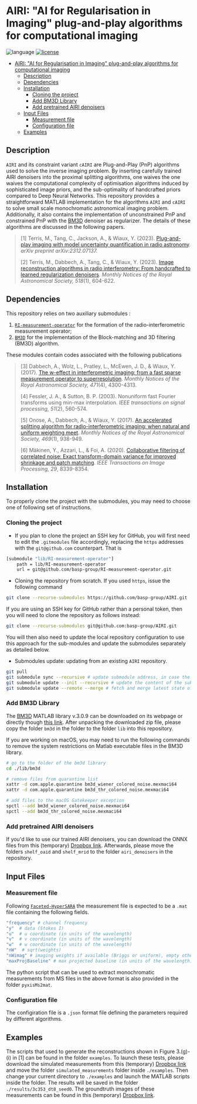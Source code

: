 # AIRI: "AI for Regularisation in Imaging" plug-and-play algorithms for computational imaging
![language](https://img.shields.io/badge/language-MATLAB-orange.svg)
[![license](https://img.shields.io/badge/license-GPL--3.0-brightgreen.svg)](LICENSE)

- [AIRI: "AI for Regularisation in Imaging" plug-and-play algorithms for computational imaging](#airi-ai-for-regularisation-in-imaging-plug-and-play-algorithms-for-computational-imaging)
  - [Description](#description)
  - [Dependencies](#dependencies)
  - [Installation](#installation)
    - [Cloning the project](#cloning-the-project)
    - [Add BM3D Library](#add-bm3d-library)
    - [Add pretrained AIRI denoisers](#add-pretrained-airi-denoisers)
  - [Input Files](#input-files)
    - [Measurement file](#measurement-file)
    - [Configuration file](#configuration-file)
  - [Examples](#examples)

## Description

``AIRI`` and its constraint variant ``cAIRI`` are Plug-and-Play (PnP) algorithms used to solve the inverse imaging problem. By inserting carefully trained AIRI denoisers into the proximal splitting algorithms, one waives the one waives the computational complexity of optimisation algorithms induced by sophisticated image priors, and the sub-optimality of handcrafted priors compared to Deep Neural Networks. This repository provides a straightforward MATLAB implementation for the algorithms ``AIRI`` and ``cAIRI`` to solve small scale monochromatic astronomical imaging problem. Additionally, it also contains the implementation of unconstrained PnP and constrained PnP with the [BM3D](https://webpages.tuni.fi/foi/GCF-BM3D/index.html) denoiser as regularizer. The details of these algorithms are discussed in the following papers.

>[1] Terris, M., Tang, C., Jackson, A., & Wiaux, Y. (2023). [Plug-and-play imaging with model uncertainty quantification in radio astronomy](https://arxiv.org/abs/2312.07137v2). *arXiv preprint arXiv:2312.07137.* 
>
>[2] Terris, M., Dabbech, A., Tang, C., & Wiaux, Y. (2023). [Image reconstruction algorithms in radio interferometry: From handcrafted to learned regularization denoisers](https://doi.org/10.1093/mnras/stac2672). *Monthly Notices of the Royal Astronomical Society, 518*(1), 604-622.

## Dependencies 

This repository relies on two auxiliary submodules :

1. [`RI-measurement-operator`](https://github.com/basp-group/RI-measurement-operator) for the formation of the radio-interferometric measurement operator;
2. [`BM3D`](https://webpages.tuni.fi/foi/GCF-BM3D/index.html) for the implementation of the Block-matching and 3D filtering (BM3D) algorithm.

These modules contain codes associated with the following publications

>[3] Dabbech, A., Wolz, L., Pratley, L., McEwen, J. D., & Wiaux, Y. (2017). [The w-effect in interferometric imaging: from a fast sparse measurement operator to superresolution](http://dx.doi.org/10.1093/mnras/stx1775). *Monthly Notices of the Royal Astronomical Society, 471*(4), 4300-4313.
>
>[4] Fessler, J. A., & Sutton, B. P. (2003). Nonuniform fast Fourier transforms using min-max interpolation. *IEEE transactions on signal processing, 51*(2), 560-574.
>
>[5] Onose, A., Dabbech, A., & Wiaux, Y. (2017). [An accelerated splitting algorithm for radio-interferometric imaging: when natural and uniform weighting meet](http://dx.doi.org/10.1093/mnras/stx755). *Monthly Notices of the Royal Astronomical Society, 469*(1), 938-949.
> 
>[6] Mäkinen, Y., Azzari, L., & Foi, A. (2020). [Collaborative filtering of correlated noise: Exact transform-domain variance for improved shrinkage and patch matching](https://doi.org/10.1109/TIP.2020.3014721). *IEEE Transactions on Image Processing, 29*, 8339-8354.

## Installation

To properly clone the project with the submodules, you may need to choose one of following set of instructions.

### Cloning the project

- If you plan to clone the project an SSH key for GitHub, you will first need to edit the `.gitmodules` file accordingly, replacing the `https` addresses with the `git@github.com` counterpart. That is

```bash
[submodule "lib/RI-measurement-operator"]
	path = lib/RI-measurement-operator
	url = git@github.com/basp-group/RI-measurement-operator.git
```

- Cloning the repository from scratch. If you used `https`, issue the following command

```bash
git clone --recurse-submodules https://github.com/basp-group/AIRI.git
```

If you are using an SSH key for GitHub rather than a personal token, then you will need to clone the repository as follows instead:

```bash
git clone --recurse-submodules git@github.com:basp-group/AIRI.git
```

You will then also need to update the local repository configuration to use this approach for the sub-modules and update the submodules separately as detailed below.

- Submodules update: updating from an existing `AIRI` repository.

```bash
git pull
git submodule sync --recursive # update submodule address, in case the url has changed
git submodule update --init --recursive # update the content of the submodules
git submodule update --remote --merge # fetch and merge latest state of the submodule
```

### Add BM3D Library
The [BM3D](https://webpages.tuni.fi/foi/GCF-BM3D/index.html) MATLAB library v.3.0.9 can be downloaded on its webpage or directly though [this link](https://webpages.tuni.fi/foi/GCF-BM3D/bm3d_matlab_package_3.0.9.zip). After unpacking the downloaded zip file, please copy the folder ``bm3d`` in the folder to the folder ``lib`` into this repository.

If you are working on macOS, you may need to run the following commands to remove the system restrictions on Matlab executable files in the BM3D library.

```bash
# go to the folder of the bm3d library
cd ./lib/bm3d

# remove files from quarantine list
xattr -d com.apple.quarantine bm3d_wiener_colored_noise.mexmaci64
xattr -d com.apple.quarantine bm3d_thr_colored_noise.mexmaci64

# add files to the macOS Gatekeeper exception
spctl --add bm3d_wiener_colored_noise.mexmaci64
spctl --add bm3d_thr_colored_noise.mexmaci64
```

### Add pretrained AIRI denoisers
If you'd like to use our trained AIRI denoisers, you can download the ONNX files from this (temporary) [Dropbox link](https://www.dropbox.com/scl/fo/o1aerlgeis93r7f9d0qms/h?rlkey=a6t7qcz19hklsfh1ndi8sgb50&dl=0). Afterwards, please move the folders ``shelf_oaid`` and ``shelf_mrid`` to the folder ``airi_denoisers`` in the repository.

## Input Files
### Measurement file
Following [``Faceted-HyperSARA``](https://github.com/basp-group/Faceted-HyperSARA/tree/master/pyxisMs2mat) the measurement file is expected to be a ``.mat`` file containing the following fields.

```bash
"frequency" # channel frequency                       
"y"  # data (Stokes I)
"u"  # u coordinate (in units of the wavelength)
"v"  # v coordinate (in units of the wavelength)
"w"  # w coordinate (in units of the wavelength)                       
"nW"  # sqrt(weights)
"nWimag" # imaging weights if available (Briggs or uniform), empty otherwise
"maxProjBaseline" # max projected baseline (in units of the wavelength)
```

The python script that can be used to extract monochromatic measurements from MS files in the above format is also provided in the folder ``pyxisMs2mat``.

### Configuration file
The configiration file is a ``.json`` format file defining the parameters required by different algorithms.

## Examples
The scripts that used to generate the reconstructions shown in Figure 3.(g)-(i) in [1] can be found in the folder ``examples``. To launch these tests, please download the simulated measurements from this (temporary) [Dropbox link](https://www.dropbox.com/scl/fo/et0o4jl0d9twskrshdd7j/h?rlkey=gyl3fj3y7ca1tmoa1gav71kgg&dl=0) and move the folder ``simulated_measurements`` folder inside ``./examples``. Then change your current directory to ``./examples`` and launch the MATLAB scripts inside the folder. The results will be saved in the folder ``./results/3c353_dt8_seed0``. The groundtruth images of these measurements can be found in this (temporary) [Dropbox link](https://www.dropbox.com/scl/fo/mct058u0ww9301vrsgeqj/h?rlkey=hz8py389nay5jmqgzxz4knqja&dl=0).